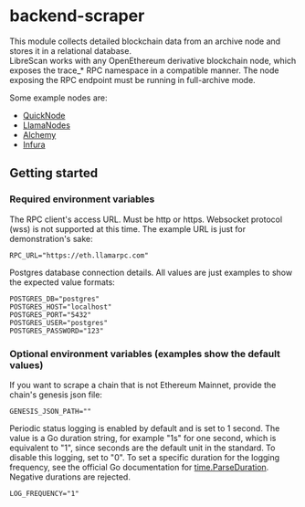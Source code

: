 # backend-scraper

This module collects detailed blockchain data from an archive node and stores it in a relational database.  
LibreScan works with any OpenEthereum derivative blockchain node, which exposes the trace_* RPC namespace in a compatible manner.
The node exposing the RPC endpoint must be running in full-archive mode.

Some example nodes are:

- [QuickNode](https://www.quicknode.com?tap_a=67226-09396e&tap_s=4155448-b52731&utm_source=affiliate&utm_campaign=generic&utm_content=affiliate_landing_page&utm_medium=generic)
- [LlamaNodes](https://llamarpc.com/eth)
- [Alchemy](https://alchemy.com)
- [Infura](https://infura.io)

## Getting started

### Required environment variables

The RPC client's access URL. Must be http or https. Websocket protocol (wss) is not supported at this time. The example URL is just for demonstration's sake:

```
RPC_URL="https://eth.llamarpc.com"
```

Postgres database connection details. All values are just examples to show the expected value formats:

```
POSTGRES_DB="postgres"  
POSTGRES_HOST="localhost"  
POSTGRES_PORT="5432"  
POSTGRES_USER="postgres"  
POSTGRES_PASSWORD="123"
```

### Optional environment variables (examples show the default values)

If you want to scrape a chain that is not Ethereum Mainnet, provide the chain's genesis json file:

```
GENESIS_JSON_PATH=""
```

Periodic status logging is enabled by default and is set to 1 second. The value is a Go duration string, for example "1s" for one second, which is equivalent to "1", since seconds are the default unit in the standard. To disable this logging, set to "0". To set a specific duration for the logging frequency, see the official Go documentation for [time.ParseDuration](https://pkg.go.dev/time#ParseDuration). Negative durations are rejected.

```
LOG_FREQUENCY="1"
```
